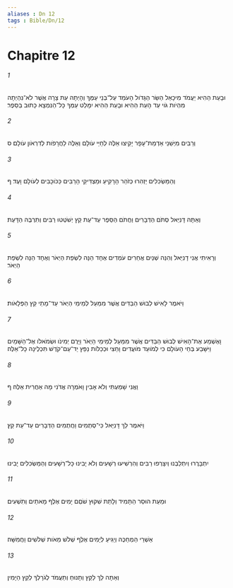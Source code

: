 ```yaml
---
aliases : Dn 12
tags : Bible/Dn/12
---
```


# Chapitre 12

###### 1
וּבָעֵת הַהִיא יַעֲמֹד מִיכָאֵל הַשַּׂר הַגָּדֹול הָעֹמֵד עַל־בְּנֵי עַמֶּךָ וְהָיְתָה עֵת צָרָה אֲשֶׁר לֹא־נִהְיְתָה מִהְיֹות גֹּוי עַד הָעֵת הַהִיא וּבָעֵת הַהִיא יִמָּלֵט עַמְּךָ כָּל־הַנִּמְצָא כָּתוּב בַּסֵּפֶר׃
###### 2
וְרַבִּים מִיְּשֵׁנֵי אַדְמַת־עָפָר יָקִיצוּ אֵלֶּה לְחַיֵּי עֹולָם וְאֵלֶּה לַחֲרָפֹות לְדִרְאֹון עֹולָם׃ ס
###### 3
וְהַמַּשְׂכִּלִים יַזְהִרוּ כְּזֹהַר הָרָקִיעַ וּמַצְדִּיקֵי הָרַבִּים כַּכֹּוכָבִים לְעֹולָם וָעֶד׃ ף
###### 4
וְאַתָּה דָנִיֵּאל סְתֹם הַדְּבָרִים וַחֲתֹם הַסֵּפֶר עַד־עֵת קֵץ יְשֹׁטְטוּ רַבִּים וְתִרְבֶּה הַדָּעַת׃
###### 5
וְרָאִיתִי אֲנִי דָנִיֵּאל וְהִנֵּה שְׁנַיִם אֲחֵרִים עֹמְדִים אֶחָד הֵנָּה לִשְׂפַת הַיְאֹר וְאֶחָד הֵנָּה לִשְׂפַת הַיְאֹר׃
###### 6
וַיֹּאמֶר לָאִישׁ לְבוּשׁ הַבַּדִּים אֲשֶׁר מִמַּעַל לְמֵימֵי הַיְאֹר עַד־מָתַי קֵץ הַפְּלָאֹות׃
###### 7
וָאֶשְׁמַע אֶת־הָאִישׁ לְבוּשׁ הַבַּדִּים אֲשֶׁר מִמַּעַל לְמֵימֵי הַיְאֹר וַיָּרֶם יְמִינֹו וּשְׂמֹאלֹו אֶל־הַשָּׁמַיִם וַיִּשָּׁבַע בְּחֵי הָעֹולָם כִּי לְמֹועֵד מֹועֲדִים וָחֵצִי וּכְכַלֹּות נַפֵּץ יַד־עַם־קֹדֶשׁ תִּכְלֶינָה כָל־אֵלֶּה׃
###### 8
וַאֲנִי שָׁמַעְתִּי וְלֹא אָבִין וָאֹמְרָה אֲדֹנִי מָה אַחֲרִית אֵלֶּה׃ ף
###### 9
וַיֹּאמֶר לֵךְ דָּנִיֵּאל כִּי־סְתֻמִים וַחֲתֻמִים הַדְּבָרִים עַד־עֵת קֵץ׃
###### 10
יִתְבָּרֲרוּ וְיִתְלַבְּנוּ וְיִצָּרְפוּ רַבִּים וְהִרְשִׁיעוּ רְשָׁעִים וְלֹא יָבִינוּ כָּל־רְשָׁעִים וְהַמַּשְׂכִּלִים יָבִינוּ׃
###### 11
וּמֵעֵת הוּסַר הַתָּמִיד וְלָתֵת שִׁקּוּץ שֹׁםֵם יָמִים אֶלֶף מָאתַיִם וְתִשְׁעִים׃
###### 12
אַשְׁרֵי הַמְחַכֶּה וְיַגִּיעַ לְיָמִים אֶלֶף שְׁלֹשׁ מֵאֹות שְׁלֹשִׁים וַחֲמִשָּׁה׃
###### 13
וְאַתָּה לֵךְ לַקֵּץ וְתָנוּחַ וְתַעֲמֹד לְגֹרָלְךָ לְקֵץ הַיָּמִין׃
